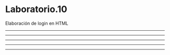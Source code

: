 # Laboratorio.10
Elaboración de login en HTML
******************
*********************
***************************
*******************************
************************************